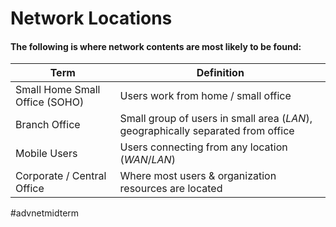 # Network Locations
#### The following is where network contents are most likely to be found: 

| Term                           | Definition                                                                       |
| ------------------------------ | -------------------------------------------------------------------------------- |
| Small Home Small Office (SOHO) | Users work from home / small office                                              |
| Branch Office                  | Small group of users in small area (*LAN*), geographically separated from office |
| Mobile Users                   | Users connecting from any location (*WAN*/*LAN*)                                 |
| Corporate / Central Office     | Where most users & organization resources are located                            |


#advnetmidterm